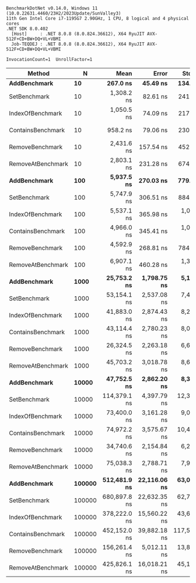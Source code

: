 ```

BenchmarkDotNet v0.14.0, Windows 11 (10.0.22631.4460/23H2/2023Update/SunValley3)
11th Gen Intel Core i7-1195G7 2.90GHz, 1 CPU, 8 logical and 4 physical cores
.NET SDK 8.0.402
  [Host]     : .NET 8.0.8 (8.0.824.36612), X64 RyuJIT AVX-512F+CD+BW+DQ+VL+VBMI
  Job-TEQDEJ : .NET 8.0.8 (8.0.824.36612), X64 RyuJIT AVX-512F+CD+BW+DQ+VL+VBMI

InvocationCount=1  UnrollFactor=1  

```
| Method            | N      | Mean         | Error        | StdDev       | Median       | Allocated |
|------------------ |------- |-------------:|-------------:|-------------:|-------------:|----------:|
| **AddBenchmark**      | **10**     |     **267.0 ns** |     **45.49 ns** |     **134.1 ns** |     **300.0 ns** |     **400 B** |
| SetBenchmark      | 10     |   1,308.2 ns |     82.61 ns |     241.0 ns |   1,300.0 ns |     400 B |
| IndexOfBenchmark  | 10     |   1,050.5 ns |     74.09 ns |     217.3 ns |   1,000.0 ns |     400 B |
| ContainsBenchmark | 10     |     958.2 ns |     79.06 ns |     230.6 ns |   1,000.0 ns |     400 B |
| RemoveBenchmark   | 10     |   2,431.6 ns |    157.54 ns |     452.0 ns |   2,400.0 ns |     552 B |
| RemoveAtBenchmark | 10     |   2,803.1 ns |    231.28 ns |     674.6 ns |   2,700.0 ns |     552 B |
| **AddBenchmark**      | **100**    |   **5,937.5 ns** |    **270.03 ns** |     **779.1 ns** |   **5,800.0 ns** |    **1696 B** |
| SetBenchmark      | 100    |   5,747.9 ns |    306.51 ns |     884.4 ns |   5,650.0 ns |     400 B |
| IndexOfBenchmark  | 100    |   5,537.1 ns |    365.98 ns |   1,061.8 ns |   5,500.0 ns |     400 B |
| ContainsBenchmark | 100    |   4,966.0 ns |    345.41 ns |   1,018.4 ns |   4,950.0 ns |     400 B |
| RemoveBenchmark   | 100    |   4,592.9 ns |    268.81 ns |     784.1 ns |   4,550.0 ns |     552 B |
| RemoveAtBenchmark | 100    |   6,907.1 ns |    460.28 ns |   1,349.9 ns |   6,900.0 ns |     552 B |
| **AddBenchmark**      | **1000**   |  **25,753.2 ns** |  **1,798.75 ns** |   **5,131.9 ns** |  **24,250.0 ns** |   **10728 B** |
| SetBenchmark      | 1000   |  53,154.1 ns |  2,537.08 ns |   7,400.8 ns |  51,650.0 ns |     400 B |
| IndexOfBenchmark  | 1000   |  41,883.0 ns |  2,874.43 ns |   8,200.9 ns |  39,500.0 ns |     400 B |
| ContainsBenchmark | 1000   |  43,114.4 ns |  2,780.23 ns |   8,065.9 ns |  42,300.0 ns |     400 B |
| RemoveBenchmark   | 1000   |  26,324.5 ns |  2,263.18 ns |   6,601.8 ns |  25,750.0 ns |     552 B |
| RemoveAtBenchmark | 1000   |  45,703.2 ns |  3,018.78 ns |   8,612.8 ns |  43,300.0 ns |     552 B |
| **AddBenchmark**      | **10000**  |  **47,752.5 ns** |  **2,862.20 ns** |   **8,394.3 ns** |  **47,400.0 ns** |   **82480 B** |
| SetBenchmark      | 10000  | 114,379.1 ns |  4,397.79 ns |  12,331.9 ns | 111,900.0 ns |     400 B |
| IndexOfBenchmark  | 10000  |  73,400.0 ns |  3,161.28 ns |   9,019.3 ns |  71,950.0 ns |     400 B |
| ContainsBenchmark | 10000  |  74,972.2 ns |  3,575.67 ns |  10,486.8 ns |  73,650.0 ns |     400 B |
| RemoveBenchmark   | 10000  |  34,740.6 ns |  2,154.84 ns |   6,217.2 ns |  32,500.0 ns |     552 B |
| RemoveAtBenchmark | 10000  |  75,038.3 ns |  2,788.71 ns |   7,956.4 ns |  72,950.0 ns |     552 B |
| **AddBenchmark**      | **100000** | **512,481.9 ns** | **22,116.06 ns** |  **63,098.4 ns** | **506,800.0 ns** | **1311376 B** |
| SetBenchmark      | 100000 | 680,897.8 ns | 22,632.35 ns |  62,714.1 ns | 671,100.0 ns |     400 B |
| IndexOfBenchmark  | 100000 | 378,222.0 ns | 15,560.22 ns |  43,632.5 ns | 374,100.0 ns |     400 B |
| ContainsBenchmark | 100000 | 452,152.0 ns | 39,882.18 ns | 117,593.5 ns | 395,550.0 ns |     400 B |
| RemoveBenchmark   | 100000 | 156,261.4 ns |  5,012.11 ns |  13,804.8 ns | 153,100.0 ns |     552 B |
| RemoveAtBenchmark | 100000 | 425,826.1 ns | 16,018.21 ns |  45,179.7 ns | 417,400.0 ns |     552 B |

